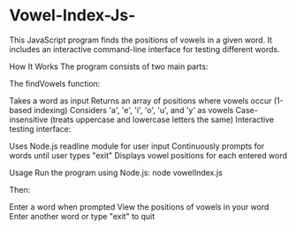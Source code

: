 # Vowel-Index-Js-

This JavaScript program finds the positions of vowels in a given word. It includes an interactive command-line interface for testing different words.

How It Works
The program consists of two main parts:

The findVowels function:

Takes a word as input
Returns an array of positions where vowels occur (1-based indexing)
Considers 'a', 'e', 'i', 'o', 'u', and 'y' as vowels
Case-insensitive (treats uppercase and lowercase letters the same)
Interactive testing interface:

Uses Node.js readline module for user input
Continuously prompts for words until user types "exit"
Displays vowel positions for each entered word

Usage
Run the program using Node.js:
node vowelIndex.js

Then:

Enter a word when prompted
View the positions of vowels in your word
Enter another word or type "exit" to quit

